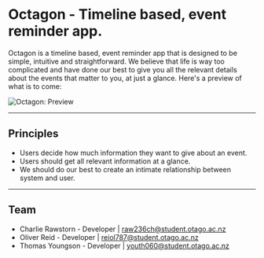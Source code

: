 Octagon - Timeline based, event reminder app.
===================


Octagon is a timeline based, event reminder app that is designed to be simple, intuitive and straightforward. We believe that life is way too complicated and have done our best to give you all the relevant details about the events that matter to you, at just a glance. Here's a preview of what is to come:

![Octagon: Preview](http://i.imgur.com/50xRSVY.png)

------


Principles
-------------
* Users decide how much information they want to give about an event.
* Users should get all relevant information at a glance.
* We should do our best to create an intimate relationship between system and user.


----------


Team
-------------------
* Charlie Rawstorn - Developer | [raw236ch@student.otago.ac.nz](mailto:raw236ch@student.otago.ac.nz)
* Oliver Reid - Developer | [reiol787@student.otago.ac.nz](mailto:reiol787@student.otago.ac.nz)
* Thomas Youngson - Developer | [youth060@student.otago.ac.nz](mailto:youth060@student.otago.ac.nz)
